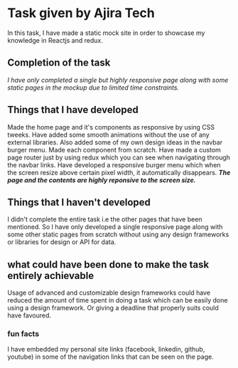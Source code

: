 # Task given by Ajira Tech
In this task, I have made a static mock site in order to showcase my knowledge in Reactjs and redux.

## Completion of the task
_I have only completed a single but highly responsive page along with some static pages in the mockup due to limited time constraints._

## Things that I have developed
Made the home page and it's components as responsive by using CSS tweeks. Have added some smooth animations without the use of any external libraries. Also added some of my own design ideas in the navbar burger menu. Made each component from scratch. Have made a custom page router just by using redux which you can see when navigating through the navbar links. Have developed a responsive burger menu which when the screen resize above certain pixel width, it automatically disappears. 
**_The page and the contents are highly reponsive to the screen size._**

## Things that I haven't developed
I didn't complete the entire task i.e the other pages that have been mentioned. So I have only developed a single responsive page along with some other static pages from scratch without using any design frameworks or libraries for design or API for data.

## what could have been done to make the task entirely achievable
Usage of advanced and customizable design frameworks could have reduced the amount of time spent in doing a task which can be easily done using a design framework. Or giving a deadline that properly suits could have favoured.

### fun facts
I have embedded my personal site links (facebook, linkedin, github, youtube) in some of the navigation links that can be seen on the page.
